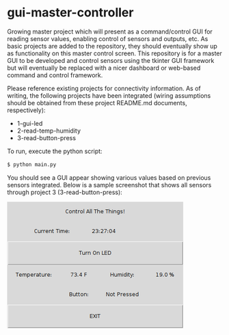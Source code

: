 # gui-master-controller

Growing master project which will present as a command/control GUI for reading sensor
values, enabling control of sensors and outputs, etc. As basic projects are added to the
repository, they should eventually show up as functionality on this master control screen.
This repository is for a master GUI to be developed and control sensors using the tkinter
GUI framework but will eventually be replaced with a nicer dashboard or web-based command
and control framework.

Please reference existing projects for connectivity information. As of writing, the following
projects have been integrated (wiring assumptions should be obtained from these project
README.md documents, respectively):

- 1-gui-led
- 2-read-temp-humidity
- 3-read-button-press

To run, execute the python script:

```bash
$ python main.py
```

You should see a GUI appear showing various values based on previous sensors integrated. Below
is a sample screenshot that shows all sensors through project 3 (3-read-button-press):

![GUI](img/gui.png "GUI")

